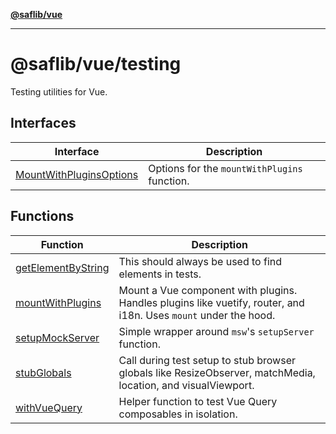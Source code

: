 [**@saflib/vue**](../../../index.md)

***

# @saflib/vue/testing

Testing utilities for Vue.

## Interfaces

| Interface | Description |
| ------ | ------ |
| [MountWithPluginsOptions](interfaces/MountWithPluginsOptions.md) | Options for the `mountWithPlugins` function. |

## Functions

| Function | Description |
| ------ | ------ |
| [getElementByString](functions/getElementByString.md) | This should always be used to find elements in tests. |
| [mountWithPlugins](functions/mountWithPlugins.md) | Mount a Vue component with plugins. Handles plugins like vuetify, router, and i18n. Uses `mount` under the hood. |
| [setupMockServer](functions/setupMockServer.md) | Simple wrapper around `msw`'s `setupServer` function. |
| [stubGlobals](functions/stubGlobals.md) | Call during test setup to stub browser globals like ResizeObserver, matchMedia, location, and visualViewport. |
| [withVueQuery](functions/withVueQuery.md) | Helper function to test Vue Query composables in isolation. |

